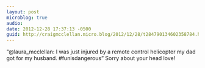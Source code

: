 ```yaml
---
layout: post
microblog: true
audio: 
date: 2012-12-28 17:37:13 -0500
guid: http://craigmcclellan.micro.blog/2012/12/28/t284790134602358784.html
---
```

“@laura_mcclellan: I was just injured by a remote control helicopter my dad got for my husband. #funisdangerous” Sorry about your head love!
